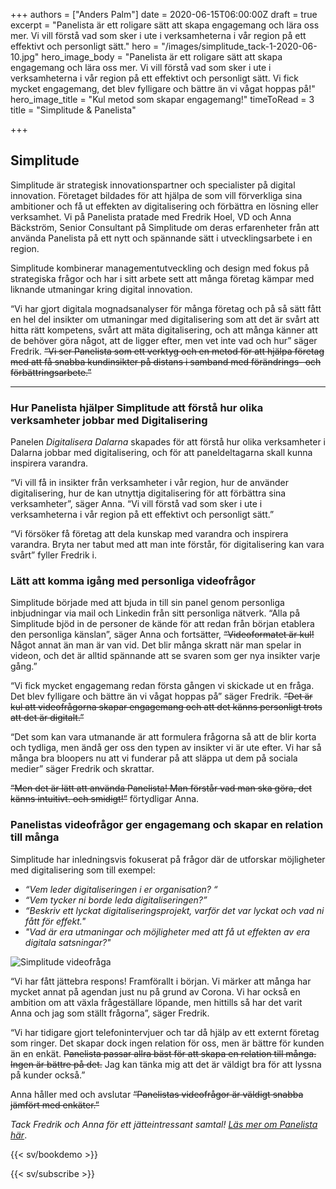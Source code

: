 +++
authors = ["Anders Palm"]
date = 2020-06-15T06:00:00Z
draft = true
excerpt = "Panelista är ett roligare sätt att skapa engagemang och lära oss mer. Vi vill förstå vad som sker i ute i verksamheterna i vår region på ett effektivt och personligt sätt."
hero = "/images/simplitude_tack-1-2020-06-10.jpg"
hero_image_body = "Panelista är ett roligare sätt att skapa engagemang och lära oss mer. Vi vill förstå vad som sker i ute i verksamheterna i vår region på ett effektivt och personligt sätt.  Vi fick mycket engagemang, det blev fylligare och bättre än vi vågat hoppas på!"
hero_image_title = "Kul metod som skapar engagemang!"
timeToRead = 3
title = "Simplitude & Panelista"

+++
## Simplitude

Simplitude är strategisk innovationspartner och specialister på digital innovation. Företaget bildades för att hjälpa de som vill förverkliga sina ambitioner och få ut effekten av digitalisering och förbättra en lösning eller verksamhet. Vi på Panelista pratade med Fredrik Hoel, VD och Anna Bäckström, Senior Consultant på Simplitude om deras erfarenheter från att använda Panelista på ett nytt och spännande sätt i utvecklingsarbete i en region.

Simplitude kombinerar managementutveckling och design med fokus på strategiska frågor och har i sitt arbete sett att många företag kämpar med liknande utmaningar kring digital innovation.

“Vi har gjort digitala mognadsanalyser för många företag och på så sätt fått en hel del insikter om utmaningar med digitalisering som att det är svårt att hitta rätt kompetens, svårt att mäta digitalisering, och att många känner att de behöver göra något, att de ligger efter, men vet inte vad och hur” säger Fredrik. ~~“Vi ser Panelista som ett verktyg och en metod för att hjälpa företag med att få snabba kundinsikter på distans i samband med förändrings- och förbättringsarbete.”~~

***

### **Hur Panelista hjälper Simplitude att förstå hur olika verksamheter jobbar med Digitalisering**

Panelen _Digitalisera Dalarna_ skapades för att förstå hur olika verksamheter i Dalarna jobbar med digitalisering, och för att paneldeltagarna skall kunna inspirera varandra.

“Vi vill få in insikter från verksamheter i vår region, hur de använder digitalisering, hur de kan utnyttja digitalisering för att förbättra sina verksamheter”, säger Anna. “Vi vill förstå vad som sker i ute i verksamheterna i vår region på ett effektivt och personligt sätt.”

“Vi försöker få företag att dela kunskap med varandra och inspirera varandra. Bryta ner tabut med att man inte förstår, för digitalisering kan vara svårt” fyller Fredrik i.

### **Lätt att komma igång med personliga videofrågor**

Simplitude började med att bjuda in till sin panel genom personliga inbjudningar via mail och Linkedin från sitt personliga nätverk. “Alla på Simplitude bjöd in de personer de kände för att redan från början etablera den personliga känslan”, säger Anna och fortsätter, ~~“Videoformatet är kul!~~ Något annat än man är van vid. Det blir många skratt när man spelar in videon, och det är alltid spännande att se svaren som ger nya insikter varje gång.”

“Vi fick mycket engagemang redan första gången vi skickade ut en fråga. Det blev fylligare och bättre än vi vågat hoppas på” säger Fredrik. ~~“Det är kul att videofrågorna skapar engagemang och att det känns personligt trots att det är digitalt.”~~

“Det som kan vara utmanande är att formulera frågorna så att de blir korta och tydliga, men ändå ger oss den typen av insikter vi är ute efter. Vi har så många bra bloopers nu att vi funderar på att släppa ut dem på sociala medier” säger Fredrik och skrattar.

~~“Men det är lätt att använda Panelista! Man förstår vad man ska göra, det känns intuitivt. och smidigt!”~~ förtydligar Anna.

### **Panelistas videofrågor ger engagemang och skapar en relation till många**

Simplitude har inledningsvis fokuserat på frågor där de utforskar möjligheter med digitalisering som till exempel:

* _“Vem leder digitaliseringen i er organisation? “_
* _“Vem tycker ni borde leda digitaliseringen?”_
* _“Beskriv ett lyckat digitaliseringsprojekt, varför det var lyckat och vad ni fått för effekt."_
* _"Vad är era utmaningar och möjligheter med att få ut effekten av era digitala satsningar?"_

![](/images/skarmavbild-2020-06-12-kl-10-45-06-2020-06-12.png "Simplitude videofråga")

“Vi har fått jättebra respons! Framförallt i början. Vi märker att många har mycket annat på agendan just nu på grund av Corona. Vi har också en ambition om att växla frågeställare löpande, men hittills så har det varit Anna och jag som ställt frågorna”, säger Fredrik.

“Vi har tidigare gjort telefonintervjuer och tar då hjälp av ett externt företag som ringer. Det skapar dock ingen relation för oss, men är bättre för kunden än en enkät. ~~Panelista passar allra bäst för att skapa en relation till många. Ingen är bättre på det.~~ Jag kan tänka mig att det är väldigt bra för att lyssna på kunder också.”

Anna håller med och avslutar ~~“Panelistas videofrågor är väldigt snabba jämfört med enkäter.”~~

_Tack Fredrik och Anna för ett jätteintressant samtal!_ [_Läs mer om Panelista här_](https://panelista.com "Panelista").

{{< sv/bookdemo >}}

{{< sv/subscribe >}}